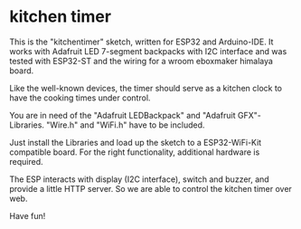 # kitchen timer
This is the "kitchentimer" sketch, written for ESP32 and Arduino-IDE. It works with Adafruit LED 7-segment backpacks with I2C interface and was tested with ESP32-ST and the wiring for a wroom eboxmaker himalaya board.

Like the well-known devices, the timer should serve as a kitchen clock to have the cooking times under control.

You are in need of the "Adafruit LEDBackpack" and "Adafruit GFX"-Libraries. "Wire.h" and "WiFi.h" have to be included.

Just install the Libraries and load up the sketch to a ESP32-WiFi-Kit compatible board. For the right functionality, additional hardware is required. 

The ESP interacts with display (I2C interface), switch and buzzer, and provide a little HTTP server. So we are able to control the kitchen timer over web.

Have fun!
 
